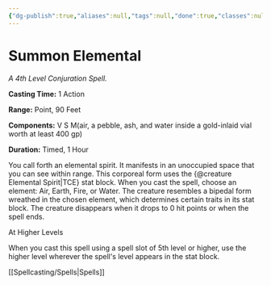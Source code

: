 ```yaml
---
{"dg-publish":true,"aliases":null,"tags":null,"done":true,"classes":null,"spellLevel":4,"school":"Conjuration","source":"TCE","permalink":"/spells/summon-elemental/","dgHomeLink":false,"dgPassFrontmatter":true}
---
```


# Summon Elemental
*A 4th Level Conjuration Spell.*

**Casting Time:** 1 Action

**Range:** Point, 90 Feet

**Components:** V S M(air, a pebble, ash, and water inside a gold-inlaid vial worth at least 400 gp)

**Duration:** Timed, 1 Hour

You call forth an elemental spirit. It manifests in an unoccupied space that you can see within range. This corporeal form uses the {@creature Elemental Spirit|TCE} stat block. When you cast the spell, choose an element: Air, Earth, Fire, or Water. The creature resembles a bipedal form wreathed in the chosen element, which determines certain traits in its stat block. The creature disappears when it drops to 0 hit points or when the spell ends.

At Higher Levels

When you cast this spell using a spell slot of 5th level or higher, use the higher level wherever the spell's level appears in the stat block.

[[Spellcasting/Spells|Spells]]